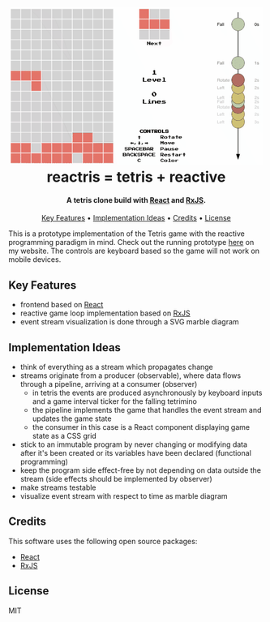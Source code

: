 <h1 align="center">
  <br>
  <img src="tetris.gif" alt="Preview">
  <br>
  reactris = tetris + reactive
  <br>
</h1>

<h4 align="center">A tetris clone build with <a href="http://reactjs.org" target="_blank">React</a> and <a href="http://reactivex.io/" target="_blank">RxJS</a>.</h4>

<p align="center">
  <a href="#key-features">Key Features</a> •
  <a href="#implementation-ideas">Implementation Ideas</a> •
  <a href="#credits">Credits</a> •
  <a href="#license">License</a>
</p>

This is a prototype implementation of the Tetris game with the reactive programming paradigm in mind.
Check out the running prototype [here](https://rschw.xyz/reactris) on my website.
The controls are keyboard based so the game will not work on mobile devices.

## Key Features
- frontend based on [React](http://reactjs.org)
- reactive game loop implementation based on [RxJS](http://reactivex.io/)
- event stream visualization is done through a SVG marble diagram

## Implementation Ideas
- think of everything as a stream which propagates change
- streams originate from a producer (observable), where data flows through a pipeline, arriving at a consumer (observer)
    - in tetris the events are produced asynchronously by keyboard inputs and a game interval ticker for the falling tetrimino
    - the pipeline implements the game that handles the event stream and updates the game state
    - the consumer in this case is a React component displaying game state as a CSS grid
- stick to an immutable program by never changing or modifying data after it's been created or its variables have been declared (functional programming)
- keep the program side effect-free by not depending on data outside the stream (side effects should be implemented by observer)
- make streams testable
- visualize event stream with respect to time as marble diagram

## Credits
This software uses the following open source packages:

- [React](http://reactjs.org)
- [RxJS](http://reactivex.io/)

## License
MIT
